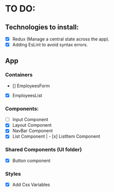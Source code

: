 # TO DO:

## Technologies to install:

- [x] Redux (Manage a central state across the app).
- [x] Adding EsLint to avoid syntax errors.

## App

### Containers

- [] EmployeesForm
- [x] EmployeesList

### Components:

- [ ] Input Component
- [x] Layout Component
- [x] NavBar Component
- [x] List Component
      | - [x] ListItem Component

### Shared Components (UI folder)

- [x] Button component

### Styles

- [x] Add Css Variables
